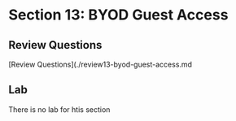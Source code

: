 # Section 13: BYOD Guest Access



## Review Questions


[Review Questions](./review13-byod-guest-access.md


## Lab

There is no lab for htis section
